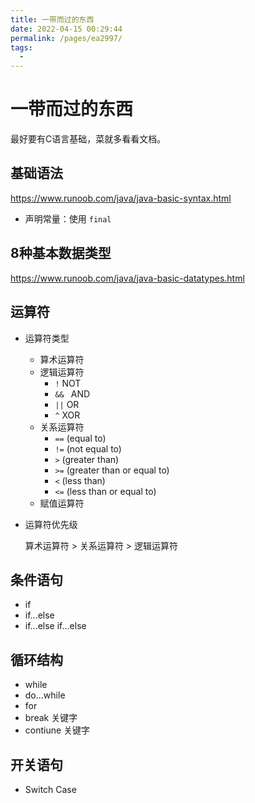 ```yaml
---
title: 一带而过的东西
date: 2022-04-15 00:29:44
permalink: /pages/ea2997/
tags:
  - 
---
```

# 一带而过的东西

最好要有C语言基础，菜就多看看文档。

## 基础语法

https://www.runoob.com/java/java-basic-syntax.html

- 声明常量：使用 `final`

## 8种基本数据类型

https://www.runoob.com/java/java-basic-datatypes.html

## 运算符

- 运算符类型
  
  - 算术运算符
  - 逻辑运算符
    - `!` NOT
    - `&& ` AND
    - `||` OR
    - `^` XOR
  - 关系运算符
    - `==` (equal to)
    - `!=` (not equal to)
    - `>` (greater than)
    - `>=` (greater than or equal to)
    - `<` (less than)
    - `<=` (less than or equal to)
  - 赋值运算符
  
- 运算符优先级

  算术运算符 > 关系运算符 > 逻辑运算符

  

## 条件语句

- if
- if...else
- if...else if...else

## 循环结构

- while
- do...while
- for
- break 关键字
- contiune 关键字

## 开关语句

- Switch Case